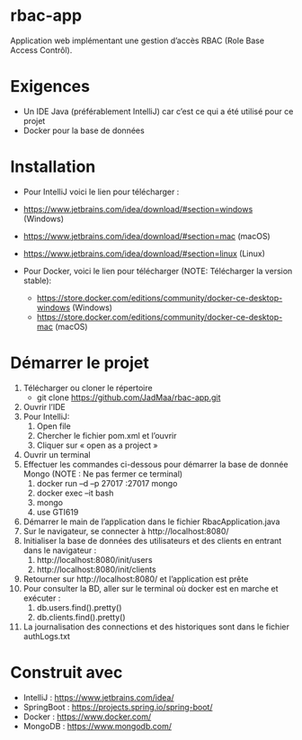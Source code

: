 # rbac-app
Application web implémentant une gestion d’accès RBAC (Role Base Access Contrôl).
# Exigences
* Un IDE Java (préférablement IntelliJ) car c’est ce qui a été utilisé pour ce projet
* Docker pour la base de données
# Installation
* Pour IntelliJ voici le lien pour télécharger :

* https://www.jetbrains.com/idea/download/#section=windows (Windows)
* https://www.jetbrains.com/idea/download/#section=mac (macOS)
* https://www.jetbrains.com/idea/download/#section=linux (Linux)

* Pour Docker, voici le lien pour télécharger (NOTE: Télécharger la version stable):

  * https://store.docker.com/editions/community/docker-ce-desktop-windows (Windows)
  * https://store.docker.com/editions/community/docker-ce-desktop-mac (macOS)

# Démarrer le projet
1. Télécharger ou cloner le répertoire
    * git clone https://github.com/JadMaa/rbac-app.git
1. Ouvrir l’IDE
1. Pour IntelliJ:
   1. Open file
   1. Chercher le fichier pom.xml et l’ouvrir
   1. Cliquer sur « open as a project »
1. Ouvrir un terminal
1. Effectuer les commandes ci-dessous pour démarrer la base de donnée Mongo (NOTE : Ne pas fermer ce terminal)
    1. docker run –d –p 27017 :27017 mongo
    1. docker exec –it <idContainer> bash
    1. mongo
    1. use GTI619
1. Démarrer le main de l’application dans le fichier RbacApplication.java
1. Sur le navigateur, se connecter à http://localhost:8080/
1. Initialiser la base de données des utilisateurs et des clients en entrant dans le navigateur :
    1. http://localhost:8080/init/users
    1. http://localhost:8080/init/clients
1. Retourner sur http://localhost:8080/ et l’application est prête
1. Pour consulter la BD, aller sur le terminal où docker est en marche et exécuter :
    1. db.users.find().pretty()
    1. db.clients.find().pretty()
1. La journalisation des connections et des historiques sont dans le fichier authLogs.txt
# Construit avec
* IntelliJ : https://www.jetbrains.com/idea/
* SpringBoot : https://projects.spring.io/spring-boot/
* Docker : https://www.docker.com/
* MongoDB : https://www.mongodb.com/
